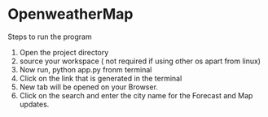 # OpenweatherMap

Steps to run the program

1. Open the project directory
2. source your workspace ( not required if using other os apart from linux)
3. Now run, python app.py fronm terminal
4. Click on the link that is generated in the terminal
5. New tab will be opened on your Browser.
6. Click on the search and enter the city name for the Forecast and Map updates.

